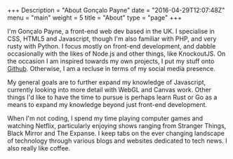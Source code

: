 +++
Description = "About Gonçalo Payne"
date = "2016-04-29T12:07:48Z"
menu = "main"
weight = 5
title = "About"
type = "page"
+++

I'm Gonçalo Payne, a front-end web dev based in the UK. I specialise in CSS, HTML5 and Javascript, though I'm also familiar with PHP, and very rusty with Python. I focus mostly on front-end development, and dabble occasionally with the likes of Node.js and other things, like KnockoutJS. On the occasion I am inspired towards my own projects, I put my stuff onto [Github](https://github.com/Bluefinger). Otherwise, I am a recluse in terms of my social media presence.

My general goals are to further expand my knowledge of Javascript, currently looking into more detail with WebGL and Canvas work. Other things I'd like to have the time to pursue is perhaps learn Rust or Go as a means to expand my knowledge beyond just front-end development.

When I'm not coding, I spend my time playing computer games and watching Netflix, particularly enjoying shows ranging from Stranger Things, Black Mirror and The Expanse. I keep tabs on the ever changing landscape of technology through various blogs and websites dedicated to tech news. I also really like coffee.
